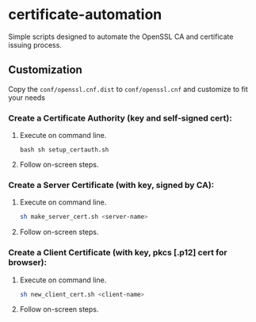 certificate-automation
======================

Simple scripts designed to automate the OpenSSL CA and certificate issuing process.

## Customization

Copy the `conf/openssl.cnf.dist` to `conf/openssl.cnf` and customize to fit your needs

### Create a Certificate Authority (key and self-signed cert):

1.  Execute on command line.

    `bash
    sh setup_certauth.sh`


2.  Follow on-screen steps.

### Create a Server Certificate (with key, signed by CA):

1.  Execute on command line.

    ```bash
    sh make_server_cert.sh <server-name>
    ```

2.  Follow on-screen steps.

### Create a Client Certificate (with key, pkcs [.p12] cert for browser):

1.  Execute on command line.

    ```bash
    sh new_client_cert.sh <client-name>
    ```

2.  Follow on-screen steps.
